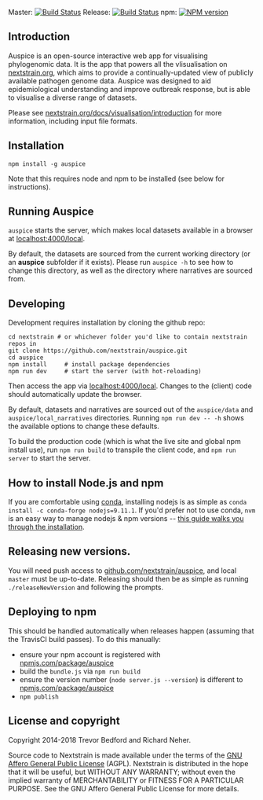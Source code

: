 Master: [![Build Status](https://travis-ci.com/nextstrain/auspice.svg?branch=master)](https://travis-ci.com/nextstrain/auspice)
Release: [![Build Status](https://travis-ci.com/nextstrain/auspice.svg?branch=release)](https://travis-ci.com/nextstrain/auspice)
npm: [![NPM version](https://img.shields.io/npm/v/auspice.svg?style=flat-square)](https://www.npmjs.com/package/auspice)


## Introduction

Auspice is an open-source interactive web app for visualising phylogenomic data.
It is the app that powers all the vlisualisation on [nextstrain.org](https://nextstrain.org), which aims to provide a continually-updated view of publicly available pathogen genome data.
Auspice was designed to aid epidemiological understanding and improve outbreak response, but is able to visualise a diverse range of datasets.


Please see [nextstrain.org/docs/visualisation/introduction](https://nextstrain.org/docs/visualisation/introduction) for more information, including input file formats.


## Installation

```
npm install -g auspice
```

Note that this requires node and npm to be installed (see below for instructions).

## Running Auspice

`auspice` starts the server, which makes local datasets available in a browser at  [localhost:4000/local](http://localhost:4000/local).

By default, the datasets are sourced from the current working directory (or an **auspice** subfolder if it exists). Please run `auspice -h` to see how to change this directory, as well as the directory where narratives are sourced from.


## Developing

Development requires installation by cloning the github repo:

```
cd nextstrain # or whichever folder you'd like to contain nextstrain repos in
git clone https://github.com/nextstrain/auspice.git
cd auspice
npm install     # install package dependencies
npm run dev     # start the server (with hot-reloading)
```

Then access the app via [localhost:4000/local](http://localhost:4000/local).
Changes to the (client) code should automatically update the browser.

By default, datasets and narratives are sourced out of the `auspice/data` and `auspice/local_narratives` directories. Running `npm run dev -- -h` shows the available options to change these defaults.

To build the production code (which is what the live site and global npm install use), run `npm run build` to transpile the client code, and `npm run server` to start the server.


## How to install Node.js and npm
If you are comfortable using [conda](https://bioconda.github.io/), installing nodejs is as simple as `conda install -c conda-forge nodejs=9.11.1`.
If you'd prefer not to use conda, `nvm` is an easy way to manage nodejs & npm versions -- [this guide walks you through the installation](https://nodesource.com/blog/installing-node-js-tutorial-using-nvm-on-mac-os-x-and-ubuntu/).


## Releasing new versions.
You will need push access to [github.com/nextstrain/auspice](http://github.com/nextstrain/auspice), and local `master` must be up-to-date.
Releasing should then be as simple as running `./releaseNewVersion` and following the prompts.


## Deploying to npm
This should be handled automatically when releases happen (assuming that the TravisCI build passes).
To do this manually:
* ensure your npm account is registered with [npmjs.com/package/auspice](https://www.npmjs.com/package/auspice)
* build the `bundle.js` via `npm run build`
* ensure the version number (`node server.js --version`) is different to [npmjs.com/package/auspice](https://www.npmjs.com/package/auspice)
* `npm publish`


## License and copyright
Copyright 2014-2018 Trevor Bedford and Richard Neher.

Source code to Nextstrain is made available under the terms of the [GNU Affero General Public License](LICENSE.txt) (AGPL). Nextstrain is distributed in the hope that it will be useful, but WITHOUT ANY WARRANTY; without even the implied warranty of MERCHANTABILITY or FITNESS FOR A PARTICULAR PURPOSE.  See the GNU Affero General Public License for more details.
